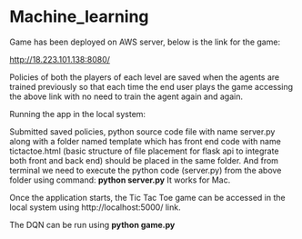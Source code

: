 # Machine_learning

Game has been deployed on AWS server, below is the link for the game:

http://18.223.101.138:8080/

Policies of both the players of each level are saved when the agents are trained previously so that each time the end user plays the game accessing the above link with no need to train the agent again and again.

Running the app in the local system:

Submitted saved policies, python source code file with name server.py along with a folder named template which has front end code with name tictactoe.html (basic structure of file placement for flask api to integrate both front and back end) should be placed in the same folder. And from terminal we need to execute the python code (server.py) from the above folder using command: 
<b>python server.py</b> 
It works for Mac.

Once the application starts, the Tic Tac Toe game can be accessed in the local system using http://localhost:5000/ link.



The DQN can be run using <b>python game.py</b>
